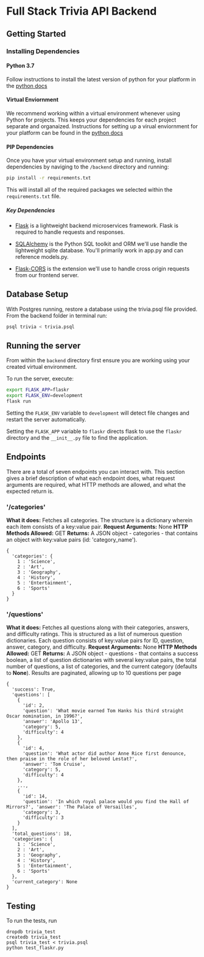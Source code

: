 # Full Stack Trivia API Backend

## Getting Started

### Installing Dependencies

#### Python 3.7

Follow instructions to install the latest version of python for your platform in the [python docs](https://docs.python.org/3/using/unix.html#getting-and-installing-the-latest-version-of-python)

#### Virtual Enviornment

We recommend working within a virtual environment whenever using Python for projects. This keeps your dependencies for each project separate and organaized. Instructions for setting up a virual enviornment for your platform can be found in the [python docs](https://packaging.python.org/guides/installing-using-pip-and-virtual-environments/)

#### PIP Dependencies

Once you have your virtual environment setup and running, install dependencies by naviging to the `/backend` directory and running:

```bash
pip install -r requirements.txt
```

This will install all of the required packages we selected within the `requirements.txt` file.

##### Key Dependencies

- [Flask](http://flask.pocoo.org/)  is a lightweight backend microservices framework. Flask is required to handle requests and responses.

- [SQLAlchemy](https://www.sqlalchemy.org/) is the Python SQL toolkit and ORM we'll use handle the lightweight sqlite database. You'll primarily work in app.py and can reference models.py. 

- [Flask-CORS](https://flask-cors.readthedocs.io/en/latest/#) is the extension we'll use to handle cross origin requests from our frontend server. 

## Database Setup
With Postgres running, restore a database using the trivia.psql file provided. From the backend folder in terminal run:
```bash
psql trivia < trivia.psql
```

## Running the server

From within the `backend` directory first ensure you are working using your created virtual environment.

To run the server, execute:

```bash
export FLASK_APP=flaskr
export FLASK_ENV=development
flask run
```

Setting the `FLASK_ENV` variable to `development` will detect file changes and restart the server automatically.

Setting the `FLASK_APP` variable to `flaskr` directs flask to use the `flaskr` directory and the `__init__.py` file to find the application. 

## Endpoints
There are a total of seven endpoints you can interact with. This section gives a brief description of what each endpoint does, what request arguments are required, what HTTP methods are allowed, and what the expected return is.

### '/categories'
**What it does:** Fetches all categories. The structure is a dictionary wherein each item consists of a key:value pair.
**Request Arguments:** None
**HTTP Methods Allowed:** GET
**Returns:** A JSON object - categories - that contains an object with key:value pairs (id: 'category_name').
```
{
  'categories': {
    1 : 'Science',
    2 : 'Art',
    3 : 'Geography',
    4 : 'History',
    5 : 'Entertainment',
    6 : 'Sports'
  }
}
```
### '/questions'
**What it does:** Fetches all questions along with their categories, answers, and difficulty ratings. This is structured as a list of numerous question dictionaries. Each question consists of key:value pairs for ID, question, answer, category, and difficulty.
**Request Arguments:** None
**HTTP Methods Allowed:** GET
**Returns:** A JSON object - questions - that contains a success boolean, a list of question dictionaries with several key:value pairs, the total number of questions, a list of categories, and the current category (defaults to **None**). Results are paginated, allowing up to 10 questions per page
```
{
  'success': True,
  'questions': [
    {
      'id': 2, 
      'question': 'What movie earned Tom Hanks his third straight Oscar nomination, in 1996?', 
      'answer': 'Apollo 13', 
      'category': 5, 
      'difficulty': 4
    }, 
    {
      'id': 4, 
      'question': 'What actor did author Anne Rice first denounce, then praise in the role of her beloved Lestat?', 
      'answer': 'Tom Cruise', 
      'category': 5, 
      'difficulty': 4
    }, 
    ...,
    {
      'id': 14, 
      'question': 'In which royal palace would you find the Hall of Mirrors?', 'answer': 'The Palace of Versailles', 
      'category': 3, 
      'difficulty': 3
    }
  ],
  'total_questions': 18,
  'categories': {
    1 : 'Science',
    2 : 'Art',
    3 : 'Geography',
    4 : 'History',
    5 : 'Entertainment',
    6 : 'Sports'
  },
  'current_category': None
}
```

## Testing
To run the tests, run
```
dropdb trivia_test
createdb trivia_test
psql trivia_test < trivia.psql
python test_flaskr.py
```